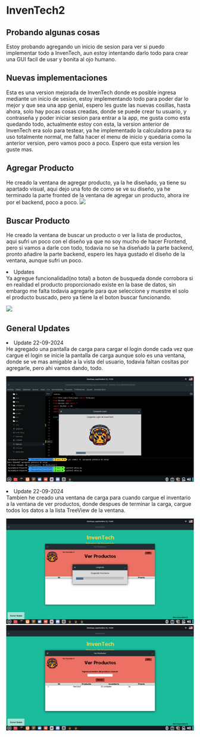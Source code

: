 # InvenTech2

## Probando algunas cosas
Estoy probando agregando un inicio de sesion para ver si puedo implementar todo a InvenTech, aun estoy intentando darlo todo para crear una GUI facil de usar y bonita al ojo humano.

## Nuevas implementaciones
Esta es una version mejorada de InvenTech donde es posible ingresa mediante un inicio de sesion, estoy implementando todo para poder dar lo mejor y que sea una app genial, espero les guste las nuevas cosillas, hasta ahora, solo hay pocas cosas creadas, donde se puede crear tu usuario, y contraseña y poder iniciar sesion para entrar a la app, me gusta como esta quedando todo, actualmente estoy con esta, la version anterior de InvenTech era solo para testear, ya he implementado la calculadora para su uso totalmente normal, me falta hacer el menu de inicio y quedaria como la anterior version, pero vamos poco a poco. Espero que esta version les guste mas.

## Agregar Producto
He creado la ventana de agregar producto, ya la he diseñado, ya tiene su apartado visual, aqui dejo una foto de como se ve su diseño, ya he terminado la parte fronted de la ventana de agregar un producto, ahora ire por el backend, poco a poco.
<img src='/resources/screenshot/screenshot1.png'>

## Buscar Producto
He creado la ventana de buscar un producto o ver la lista de productos, aqui sufri un poco con el diseño ya que no soy mucho de hacer Frontend, pero si vamos a darle con todo, todavia no se ha diseñado la parte backend, pronto añadire la parte backend, espero les haya gustado el diseño de la ventana, aunque sufri un poco.
<p align="center">
  <li>Updates</li> Ya agregue funcionalidad(no total) a boton de busqueda donde corrobora si en realidad el producto proporcionado existe en la base de datos, sin embargo me falta todavia agregarle para que seleccione y muestre el solo el producto buscado, pero ya tiene la el boton buscar funcionando.
</p>
<img src='/resources/screenshot/screenshot2.png'>

## General Updates
<p align="centar">
  <li>Update 22-09-2024</li> He agregado una pantalla de carga para cargar el login donde cada vez que cargue el login se inicie la pantalla de carga aunque solo es una ventana, donde se ve mas amigable a la vista del usuario, todavia faltan cositas por agregarle, pero ahi vamos dando, todo.
</p>
<img src='/resources/screenshot/screenshot3.png'>
<p align="center">
  <li>Update 22-09-2024</li> Tambien he creado una ventana de carga para cuando cargue el inventario a la ventana de ver productos, donde despues de terminar la carga, cargue todos los datos a la lista TreeView de la ventana.
</p>
<img src='/resources/screenshot/screenshot4.png'>
<img src='/resources/screenshot/screenshot5.png'>